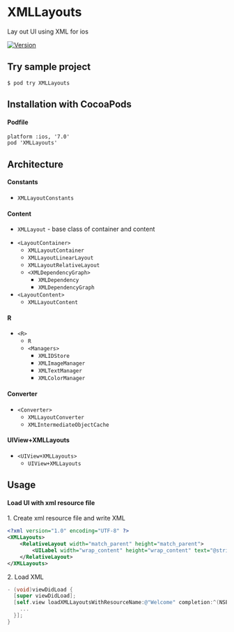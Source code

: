 # XMLLayouts
Lay out UI using XML for ios

[![Version](http://img.shields.io/cocoapods/v/XMLLayouts.svg)](http://cocoapods.org/?q=XMLLayouts)
 

## Try sample project

```
$ pod try XMLLayouts
```
 
 
## Installation with CocoaPods

#### Podfile
 
```
platform :ios, '7.0'
pod 'XMLLayouts'
```
 
 
## Architecture

#### Constants
- `XMLLayoutConstants`

#### Content
- `XMLLayout` - base class of container and content
* `<LayoutContainer>`
  - `XMLLayoutContainer`
  - `XMLLayoutLinearLayout`
  - `XMLLayoutRelativeLayout`
  * `<XMLDependencyGraph>`
    - `XMLDependency`
    - `XMLDependencyGraph`
* `<LayoutContent>`
  - `XMLLayoutContent`
 
#### R
* `<R>`
  - `R`
  * `<Managers>`
    - `XMLIDStore`
    - `XMLImageManager`
    - `XMLTextManager`
    - `XMLColorManager`

#### Converter
* `<Converter>`
  - `XMLLayoutConverter`
  - `XMLIntermediateObjectCache`

#### UIView+XMLLayouts
* `<UIView+XMLLayouts>`
  - `UIView+XMLLayouts` 
  

## Usage

#### Load UI with xml resource file

1\. Create xml resource file and write XML
```XML
<?xml version="1.0" encoding="UTF-8" ?>
<XMLLayouts>
    <RelativeLayout width="match_parent" height="match_parent">
        <UILabel width="wrap_content" height="wrap_content" text="@string/welcome" font="HelveticaNeue:22" text_color="333" align_parent="center" />
    </RelativeLayout>
</XMLLayouts>
```

2\. Load XML
```objectivec
- (void)viewDidLoad {
  [super viewDidLoad];
  [self.view loadXMLLayoutsWithResourceName:@"Welcome" completion:^(NSError *error) {
    ...
  }];
}
```
